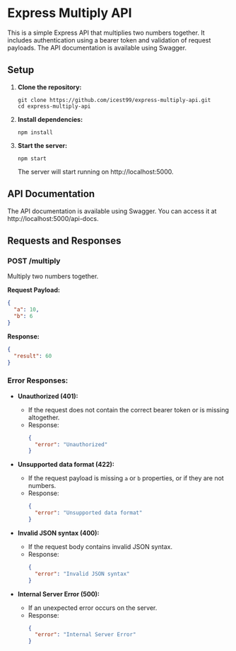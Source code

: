 # Express Multiply API

This is a simple Express API that multiplies two numbers together. It includes authentication using a bearer token and validation of request payloads. The API documentation is available using Swagger.

## Setup

1. **Clone the repository:**

   ```
   git clone https://github.com/icest99/express-multiply-api.git
   cd express-multiply-api
   ```

2. **Install dependencies:**

   ```
   npm install
   ```

3. **Start the server:**

   ```
   npm start
   ```

   The server will start running on http://localhost:5000.

## API Documentation

The API documentation is available using Swagger. You can access it at http://localhost:5000/api-docs.

## Requests and Responses

### POST /multiply

Multiply two numbers together.

**Request Payload:**

```json
{
  "a": 10,
  "b": 6
}
```

**Response:**

```json
{
  "result": 60
}
```

### Error Responses:

- **Unauthorized (401):**
  - If the request does not contain the correct bearer token or is missing altogether.
  - Response:
    ```json
    {
      "error": "Unauthorized"
    }
    ```

- **Unsupported data format (422):**
  - If the request payload is missing `a` or `b` properties, or if they are not numbers.
  - Response:
    ```json
    {
      "error": "Unsupported data format"
    }
    ```

- **Invalid JSON syntax (400):**
  - If the request body contains invalid JSON syntax.
  - Response:
    ```json
    {
      "error": "Invalid JSON syntax"
    }
    ```

- **Internal Server Error (500):**
  - If an unexpected error occurs on the server.
  - Response:
    ```json
    {
      "error": "Internal Server Error"
    }
    ```

